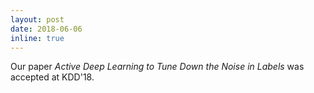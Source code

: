 ```yaml
---
layout: post
date: 2018-06-06
inline: true
---
```


Our paper *Active Deep Learning to Tune Down the Noise in Labels* was accepted at KDD'18.
